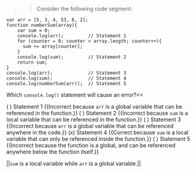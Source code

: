 >>Consider the following code segment:

```
var arr = [5, 3, 4, 53, 6, 2];
function numberSum(array){
    var sum = 0;
    console.log(arr);         // Statement 1
    for (counter = 0; counter < array.length; counter++){
      sum += array[counter];
    }
    console.log(sum);         // Statement 2
    return sum;
}
console.log(arr);             // Statement 3
console.log(sum);             // Statement 4
console.log(numberSum(arr));  // Statement 5
```

Which `console.log()` statement will cause an error?<<

( ) Statement 1 {{Incorrect because `arr` is a global variable that can be referenced in the function.}}
( ) Statement 2 {{Incorrect because `sum` is a local variable that can be referenced in the function.}}
( ) Statement 3 {{Incorrect because `arr` is a global variable that can be referenced anywhere in the code.}}
(x) Statement 4 {{Correct because `sum` is a local variable that can only be referenced inside the function.}}
( ) Statement 5 {{Incorrect because the function is a global, and can be referenced anywhere below the function itself.}}

||`sum` is a local variable while `arr` is a global variable.||